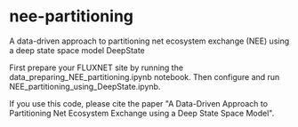 # nee-partitioning
A data-driven approach to partitioning net ecosystem exchange (NEE) using a deep state space model DeepState

First prepare your FLUXNET site by running the data_preparing_NEE_partitioning.ipynb notebook. Then configure and run NEE_partitioning_using_DeepState.ipynb.

If you use this code, please cite the paper "A Data-Driven Approach to Partitioning Net Ecosystem Exchange using a Deep State Space Model".
